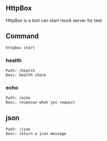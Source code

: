 ## HttpBox

HttpBox is a tool can start mock server for test

## Command

```shell script
httpbox start
```
### health
```shell script
Path: /health
Desc: health check
```

### echo
```shell script
Path: /echo
Desc: response what you request
```

## json
```shell script
Path: /json
Desc: return a json message
```


